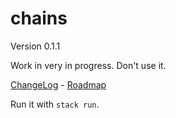 # chains

Version 0.1.1

Work in very in progress. Don't use it.

[ChangeLog](ChangeLog.md) - [Roadmap](Roadmap.md)


Run it with `stack run`.
